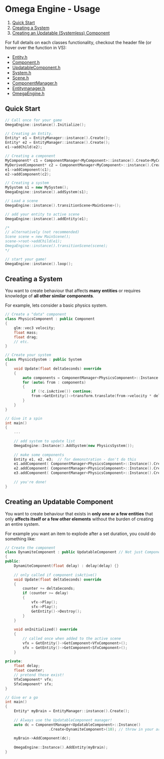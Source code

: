 # Omega Engine - Usage
1. [Quick Start](#Quick-Start)
2. [Creating a System](#Creating-a-System)
3. [Creating an Updatable (Systemless) Component](#Creating-an-updatable-component)

For full details on each classes functionality, checkout the header file (or hover over the function in VS):
- [Entity.h](Core/Entity.h)
- [Component.h](Core/Component.h)
- [UpdatableComponent.h](Core/UpdatableComponent.h)
- [System.h](Core/System.h)
- [Scene.h](Core/Scene.h)
- [ComponentManager.h](Core/ComponentManager.h)
- [Entitymanager.h](Core/Entitymanager.h)
- [OmegaEngine.h](Core/OmegaEngine.h)

## Quick Start
```c++
// Call once for your game 
OmegaEngine::instance().Initialize();

// Creating an Entity. 
Entity* e1 = EntityManager::instance().Create(); 
Entity* e2 = EntityManager::instance().Create();
e1->addChild(e2);

// Creating a component 
MyComponent* c1 = ComponentManager<MyComponent>::instance().Create<MyComponent>();
MyDerivedComponent* c2 = ComponentManager<MyComponent>::instance().Create<MyDerivedComponent>();
e1->addComponent(c1);
e2->addComponent(c2);

// Creating a system 
MySystem s1 = new MySystem();
OmegaEngine::instance().addSystem(s1);

// Load a scene  
OmegaEngine::instance().transitionScene<MainScene>();

// add your entity to active scene 
OmegaEngine::instance().addEntity(e1);

/* 
// alternatively (not recommended)
Scene scene = new MainScene();
scene->root->addChild(e1);
OmegaEngine::instance().transitionScene(scene);
*/

// start your game!
OmegaEngine::instance().loop();
```

## Creating a System 
You want to create behaviour that affects **many entities** or requires knowledge of **all other similar components**. 

For example, lets consider a basic physics system.
```c++
// Create a "data" component 
class PhysicsComponent : public Component 
{
    glm::vec3 velocity;
    float mass;
    float drag;
    // etc.
}

// Create your system 
class PhysicsSystem : public System
{
    void Update(float deltaSeconds) override 
    {
        auto components = ComponentManager<PhysicsComponent>::Instance().All();    
        for (auto& from : components)
        {
            if (!c.isActive()) continue;
            from->GetEntity()->transform.translate(from->velocity * deltaSeconds);
        }
    }
}

// Give it a spin 
int main()
{
    ... 
    
    // add system to update list 
    OmegaEngine::Instance().AddSystem(new PhysicsSystem());
    
    // make some components 
    Entity e1, e2, e3;  // for demonstration - don't do this
    e1.addComponent( ComponentManager<PhysicsComponent>::Instance().Create() );
    e2.addComponent( ComponentManager<PhysicsComponent>::Instance().Create() );
    e3.addComponent( ComponentManager<PhysicsComponent>::Instance().Create() );
    
    // you're done!
}

```

## Creating an Updatable Component 
You want to create behaviour that exists in **only one or a few entities** that only **affects itself or a few other elements** without the burden of creating an entire system.

For example you want an item to explode after a set duration, you could do something like:
```c++
// Create the component 
class DynamiteComponent : public UpdatableComponent // Not just Component!
{
public:
    DynamiteComponent(float delay) : delay(delay) {}
    
    // only called if component isActive()    
    void Update(float deltaSeconds) override 
    {
        counter += deltaSeconds;
        if (counter >= delay)
        {
            vfx->Play();
            sfx->Play();
            GetEntity()->Destroy();
        }
    }
    
    void onInitialized() override 
    {
        // called once when added to the active scene 
        vfx = GetEntity()->GetComponent<VfxComponent>();
        sfx = GetEntity()->GetComponent<SfxComponent>();
    }
    
private:
    float delay;
    float counter; 
    // pretend these exist!
    VfxComponent* vfx;
    SfxComponent* sfx;
}

// Give er a go
int main()
{
    Entity* myBrain = EntityManager::instance().Create();
    
    // Always use the UpdatableComponent manager!
    auto dc = ComponentManager<UpdatableComponent>::Instance() 
                    .Create<DynamiteComponent>(10); // throw in your arg(s)
    
    myBrain->AddComponent(dc);
    
    OmegaEngine::Instance().AddEntity(myBrain);
}
```

